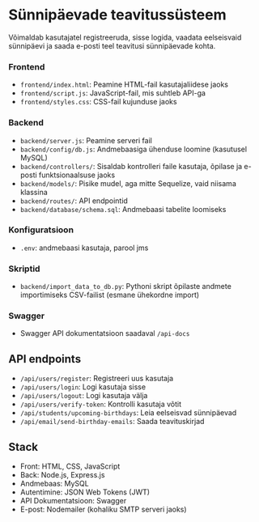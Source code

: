 # Sünnipäevade teavitussüsteem

Võimaldab kasutajatel registreeruda, sisse logida, vaadata eelseisvaid sünnipäevi ja saada e-posti teel teavitusi sünnipäevade kohta.

### Frontend
- `frontend/index.html`: Peamine HTML-fail kasutajaliidese jaoks
- `frontend/script.js`: JavaScript-fail, mis suhtleb API-ga
- `frontend/styles.css`: CSS-fail kujunduse jaoks

### Backend
- `backend/server.js`: Peamine serveri fail
- `backend/config/db.js`: Andmebaasiga ühenduse loomine (kasutusel MySQL)
- `backend/controllers/`: Sisaldab kontrolleri faile kasutaja, õpilase ja e-posti funktsionaalsuse jaoks
- `backend/models/`: Pisike mudel, aga mitte Sequelize, vaid niisama klassina
- `backend/routes/`: API endpointid
- `backend/database/schema.sql`: Andmebaasi tabelite loomiseks

### Konfiguratsioon
- `.env`: andmebaasi kasutaja, parool jms

### Skriptid
- `backend/import_data_to_db.py`: Pythoni skript õpilaste andmete importimiseks CSV-failist (esmane ühekordne import)

### Swagger
- Swagger API dokumentatsioon saadaval `/api-docs` 

## API endpoints
- `/api/users/register`: Registreeri uus kasutaja
- `/api/users/login`: Logi kasutaja sisse
- `/api/users/logout`: Logi kasutaja välja
- `/api/users/verify-token`: Kontrolli kasutaja võtit
- `/api/students/upcoming-birthdays`: Leia eelseisvad sünnipäevad
- `/api/email/send-birthday-emails`: Saada teavituskirjad

## Stack

- Front: HTML, CSS, JavaScript
- Back: Node.js, Express.js
- Andmebaas: MySQL
- Autentimine: JSON Web Tokens (JWT)
- API Dokumentatsioon: Swagger
- E-post: Nodemailer (kohaliku SMTP serveri jaoks)
